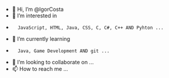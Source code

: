 - 👋 Hi, I’m @lgorCosta
- 👀 I’m interested in 
-       JavaScript, HTML, Java, CSS, C, C#, C++ AND Pyhton ...
- 🌱 I’m currently learning 
-       Java, Game Development AND git ...
- 💞️ I’m looking to collaborate on ...
- 📫 How to reach me ...

<!---
lgorCosta/lgorCosta is a ✨ special ✨ repository because its `README.md` (this file) appears on your GitHub profile.
You can click the Preview link to take a look at your changes.
--->
